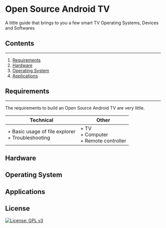 # Open Source Android TV

A little guide that brings to you a few smart TV Operating Systems, Devices and Softwares

## Contents

---

1. [Requirements](#requirements)
2. [Hardware](#hardware)
3. [Operating System](#operating-system)
4. [Applications](#applications)

## Requirements

---------------------------------------

The requirements to build an Open Source Android TV are very little.

| Technical                                            | Other                                       |
| ---------------------------------------------------- | ------------------------------------------- |
| + Basic usage of file explorer<br/>+ Troubleshooting | + TV<br/>+ Computer<br/>+ Remote controller |

## Hardware

## Operating System

## Applications

## License

[![License: GPL v3](https://img.shields.io/badge/License-GPLv3-blue.svg)](https://www.gnu.org/licenses/gpl-3.0)
